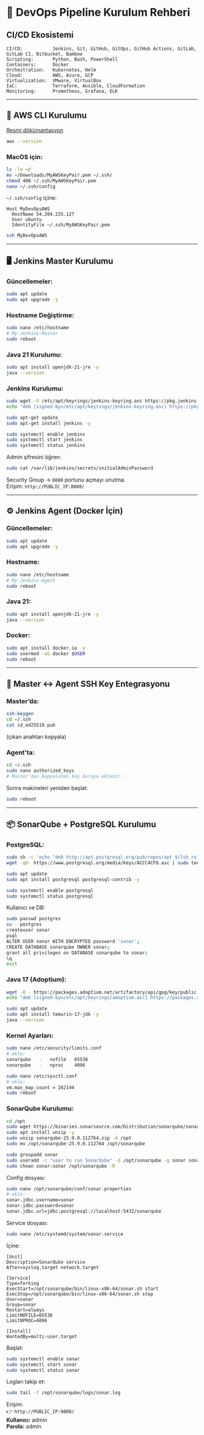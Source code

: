 # 🚀 DevOps Pipeline Kurulum Rehberi

## CI/CD Ekosistemi
```
CI/CD:           Jenkins, Git, GitHub, GitOps, GitHub Actions, GitLab, GitLab CI, Bitbucket, Bamboo
Scripting:       Python, Bash, PowerShell
Containers:      Docker
Orchestration:   Kubernetes, Helm
Cloud:           AWS, Azure, GCP
Virtualization:  VMware, VirtualBox
IaC:             Terraform, Ansible, CloudFormation
Monitoring:      Prometheus, Grafana, ELK
```

---

## 🔧 AWS CLI Kurulumu
[Resmi dökümantasyon](https://docs.aws.amazon.com/cli/latest/userguide/getting-started-install.html)

```bash
aws --version
```

### MacOS için:
```bash
ls -la ~/
mv ~/Downloads/MyAWSKeyPair.pem ~/.ssh/
chmod 400 ~/.ssh/MyAWSKeyPair.pem
nano ~/.ssh/config
```

`~/.ssh/config` içine:
```
Host MyDevOpsAWS
  HostName 54.204.235.127
  User ubuntu
  IdentityFile ~/.ssh/MyAWSKeyPair.pem
```

```bash
ssh MyDevOpsAWS
```

---

## 🖥 Jenkins Master Kurulumu

### Güncellemeler:
```bash
sudo apt update
sudo apt upgrade -y
```

### Hostname Değiştirme:
```bash
sudo nano /etc/hostname
# My-Jenkins-Master
sudo reboot
```

### Java 21 Kurulumu:
```bash
sudo apt install openjdk-21-jre -y
java --version
```

### Jenkins Kurulumu:
```bash
sudo wget -O /etc/apt/keyrings/jenkins-keyring.asc https://pkg.jenkins.io/debian/jenkins.io-2023.key
echo "deb [signed-by=/etc/apt/keyrings/jenkins-keyring.asc] https://pkg.jenkins.io/debian binary/" | sudo tee /etc/apt/sources.list.d/jenkins.list > /dev/null

sudo apt-get update
sudo apt-get install jenkins -y

sudo systemctl enable jenkins
sudo systemctl start jenkins
sudo systemctl status jenkins
```

Admin şifresini öğren:
```bash
sudo cat /var/lib/jenkins/secrets/initialAdminPassword
```

Security Group → `8080` portunu açmayı unutma.  
Erişim: `http://PUBLIC_IP:8080/`

---

## ⚙️ Jenkins Agent (Docker İçin)

### Güncellemeler:
```bash
sudo apt update
sudo apt upgrade -y
```

### Hostname:
```bash
sudo nano /etc/hostname
# My-Jenkins-Agent
sudo reboot
```

### Java 21:
```bash
sudo apt install openjdk-21-jre -y
java --version
```

### Docker:
```bash
sudo apt install docker.io -y
sudo usermod -aG docker $USER
sudo reboot
```

---

## 🔑 Master ↔ Agent SSH Key Entegrasyonu

### Master’da:
```bash
ssh-keygen
cd ~/.ssh
cat id_ed25519.pub
```
(çıkan anahtarı kopyala)

### Agent’ta:
```bash
cd ~/.ssh
sudo nano authorized_keys
# Master’dan kopyalanan key buraya eklenir.
```

Sonra makineleri yeniden başlat:
```bash
sudo reboot
```

---

## 📦 SonarQube + PostgreSQL Kurulumu

### PostgreSQL:
```bash
sudo sh -c 'echo "deb http://apt.postgresql.org/pub/repos/apt $(lsb_release -cs)-pgdg main" > /etc/apt/sources.list.d/pgdg.list'
wget -qO- https://www.postgresql.org/media/keys/ACCC4CF8.asc | sudo tee /etc/apt/trusted.gpg.d/pgdg.asc &>/dev/null

sudo apt update
sudo apt install postgresql postgresql-contrib -y

sudo systemctl enable postgresql
sudo systemctl status postgresql
```

Kullanıcı ve DB:
```bash
sudo passwd postgres
su - postgres
createuser sonar
psql
ALTER USER sonar WITH ENCRYPTED password 'sonar';
CREATE DATABASE sonarqube OWNER sonar;
grant all privileges on DATABASE sonarqube to sonar;
\q
exit
```

### Java 17 (Adoptium):
```bash
wget -O - https://packages.adoptium.net/artifactory/api/gpg/key/public | sudo tee /etc/apt/keyrings/adoptium.asc
echo "deb [signed-by=/etc/apt/keyrings/adoptium.asc] https://packages.adoptium.net/artifactory/deb $(awk -F= '/^VERSION_CODENAME/{print$2}' /etc/os-release) main" | sudo tee /etc/apt/sources.list.d/adoptium.list

sudo apt update
sudo apt install temurin-17-jdk -y
java --version
```

### Kernel Ayarları:
```bash
sudo nano /etc/security/limits.conf
# ekle:
sonarqube   -   nofile   65536
sonarqube   -   nproc    4096

sudo nano /etc/sysctl.conf
# ekle:
vm.max_map_count = 262144
sudo reboot
```

### SonarQube Kurulumu:
```bash
cd /opt
sudo wget https://binaries.sonarsource.com/Distribution/sonarqube/sonarqube-25.9.0.112764.zip
sudo apt install unzip -y
sudo unzip sonarqube-25.9.0.112764.zip -d /opt
sudo mv /opt/sonarqube-25.9.0.112764 /opt/sonarqube

sudo groupadd sonar
sudo useradd -c "user to run SonarQube" -d /opt/sonarqube -g sonar sonar
sudo chown sonar:sonar /opt/sonarqube -R
```

Config dosyası:
```bash
sudo nano /opt/sonarqube/conf/sonar.properties
# ekle:
sonar.jdbc.username=sonar
sonar.jdbc.password=sonar
sonar.jdbc.url=jdbc:postgresql://localhost:5432/sonarqube
```

Service dosyası:
```bash
sudo nano /etc/systemd/system/sonar.service
```
İçine:
```
[Unit]
Description=SonarQube service
After=syslog.target network.target

[Service]
Type=forking
ExecStart=/opt/sonarqube/bin/linux-x86-64/sonar.sh start
ExecStop=/opt/sonarqube/bin/linux-x86-64/sonar.sh stop
User=sonar
Group=sonar
Restart=always
LimitNOFILE=65536
LimitNPROC=4096

[Install]
WantedBy=multi-user.target
```

Başlat:
```bash
sudo systemctl enable sonar
sudo systemctl start sonar
sudo systemctl status sonar
```

Logları takip et:
```bash
sudo tail -f /opt/sonarqube/logs/sonar.log
```

Erişim:  
👉 `http://PUBLIC_IP:9000/`  
**Kullanıcı:** admin  
**Parola:** admin
